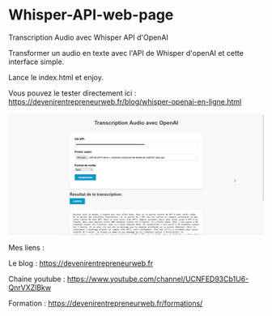 # Whisper-API-web-page
Transcription Audio avec Whisper API d'OpenAI

Transformer un audio en texte avec l'API de Whisper d'openAI et cette interface simple.

Lance le index.html et enjoy.

Vous pouvez le tester directement ici : https://devenirentrepreneurweb.fr/blog/whisper-openai-en-ligne.html 

![Screenshot](screenshot.jpg)


Mes liens :

Le blog : https://devenirentrepreneurweb.fr

Chaine youtube : https://www.youtube.com/channel/UCNFED93Cb1U6-QnrVXZlBkw

Formation : https://devenirentrepreneurweb.fr/formations/
